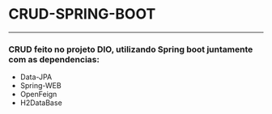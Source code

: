 # CRUD-SPRING-BOOT
***
### CRUD feito no projeto DIO, utilizando Spring boot juntamente com as dependencias:
- Data-JPA
- Spring-WEB
- OpenFeign 
- H2DataBase
